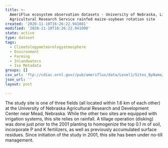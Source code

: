 ```yaml
---
title: >-
  AmeriFlux ecosystem observation datasets - University of Nebraska, Lincoln,
  Agricultural Research Service rainfed maize-soybean rotation site
created: '2020-11-10T16:26:22.941081'
modified: '2020-11-10T16:26:22.941090'
state: active
type: dataset
tags:
  - Climatologymeteorologyatmosphere
  - Environment
  - Farming
  - Inlandwaters
  - Iso Metadata
groups: []
csv_url: 'ftp://cdiac.ornl.gov//pub/ameriflux/data/Level1/Sites_ByName//Mead_Rainfed/'
json_url: ''
layout: post

---
```

<p>The study site is one of three fields (all located within 1.6 km of each other) at the University of Nebraska Agricultural Research and Development Center near Mead, Nebraska. While the other two sites are equipped with irrigation systems, this site relies on rainfall. A tillage operation (disking) was done just prior to the 2001 planting to homogenize the top 0.1 m of soil, incorporate P and K fertilizers, as well as previously accumulated surface residues. Since initiation of the study in 2001, this site has been under no-till management.</p>

